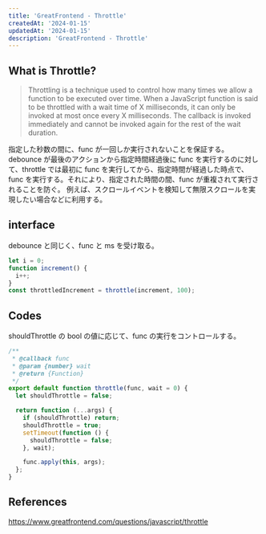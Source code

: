 ```yaml
---
title: 'GreatFrontend - Throttle'
createdAt: '2024-01-15'
updatedAt: '2024-01-15'
description: 'GreatFrontend - Throttle'
---
```


## What is Throttle?

> Throttling is a technique used to control how many times we allow a function to be executed over time. When a JavaScript function is said to be throttled with a wait time of X milliseconds, it can only be invoked at most once every X milliseconds. The callback is invoked immediately and cannot be invoked again for the rest of the wait duration.

指定した秒数の間に、func が一回しか実行されないことを保証する。debounce が最後のアクションから指定時間経過後に func を実行するのに対して、throttle では最初に func を実行してから、指定時間が経過した時点で、func を実行する。それにより、指定された時間の間、func が重複されて実行されることを防ぐ。
例えば、スクロールイベントを検知して無限スクロールを実現したい場合などに利用する。

## interface

debounce と同じく、func と ms を受け取る。

```javascript
let i = 0;
function increment() {
  i++;
}
const throttledIncrement = throttle(increment, 100);
```

## Codes

shouldThrottle の bool の値に応じて、func の実行をコントロールする。

```javascript
/**
 * @callback func
 * @param {number} wait
 * @return {Function}
 */
export default function throttle(func, wait = 0) {
  let shouldThrottle = false;

  return function (...args) {
    if (shouldThrottle) return;
    shouldThrottle = true;
    setTimeout(function () {
      shouldThrottle = false;
    }, wait);

    func.apply(this, args);
  };
}
```

## References

https://www.greatfrontend.com/questions/javascript/throttle
